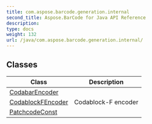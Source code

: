 ```yaml
---
title: com.aspose.barcode.generation.internal
second_title: Aspose.BarCode for Java API Reference
description: 
type: docs
weight: 132
url: /java/com.aspose.barcode.generation.internal/
---
```


## Classes

| Class | Description |
| --- | --- |
| [CodabarEncoder](../com.aspose.barcode.generation.internal/codabarencoder) |  |
| [CodablockFEncoder](../com.aspose.barcode.generation.internal/codablockfencoder) | Codablock-F encoder |
| [PatchcodeConst](../com.aspose.barcode.generation.internal/patchcodeconst) |  |
